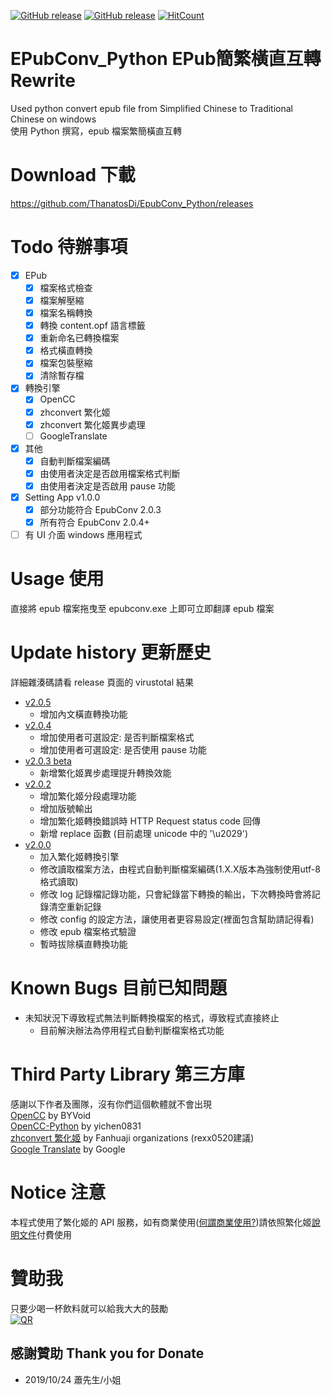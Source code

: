 [![GitHub release](https://img.shields.io/github/release/Kutinging/EpubConv_Python.svg?style=plastic)](https://github.com/Kutinging/EpubConv_Python/releases)
[![GitHub release](https://img.shields.io/github/v/release/ThanatosDi/EpubConv_Python?include_prereleases&style=plastic)](https://github.com/Kutinging/EpubConv_Python/releases)
[![HitCount](http://hits.dwyl.io/ThanatosDi/EpubConv_Python.svg)](http://hits.dwyl.io/ThanatosDi/EpubConv_Python)  

# EPubConv_Python EPub簡繁橫直互轉 Rewrite
<!--[![GitHub release](https://img.shields.io/github/release/ThanatosDi/EpubConv_Python.svg?style=plastic)](https://github.com/ThanatosDi/EpubConv_Python/releases)  -->
  
Used python convert epub file from Simplified Chinese to Traditional Chinese on windows  
使用 Python 撰寫，epub 檔案繁簡橫直互轉 
# Download 下載
https://github.com/ThanatosDi/EpubConv_Python/releases

# Todo 待辦事項
 - [x] EPub
     - [x] 檔案格式檢查
     - [x] 檔案解壓縮
     - [x] 檔案名稱轉換
     - [x] 轉換 content.opf 語言標籤
     - [x] 重新命名已轉換檔案
     - [x] 格式橫直轉換
     - [x] 檔案包裝壓縮
     - [x] 清除暫存檔
 - [x] 轉換引擎
     - [x] OpenCC
     - [x] zhconvert 繁化姬
     - [x] zhconvert 繁化姬異步處理
     - [ ] GoogleTranslate
 - [x] 其他
     - [x] 自動判斷檔案編碼
     - [x] 由使用者決定是否啟用檔案格式判斷
     - [x] 由使用者決定是否啟用 pause 功能
 - [x] Setting App v1.0.0
     - [x] 部分功能符合 EpubConv 2.0.3
     - [x] 所有符合 EpubConv 2.0.4+
 - [ ] 有 UI 介面 windows 應用程式

# Usage 使用
直接將 epub 檔案拖曳至 epubconv.exe 上即可立即翻譯 epub 檔案
# Update history 更新歷史
詳細雜湊碼請看 release 頁面的 virustotal 結果
* [v2.0.5](https://github.com/ThanatosDi/EpubConv_Python/releases/tag/v2.0.5)
  * 增加內文橫直轉換功能
* [v2.0.4](https://github.com/ThanatosDi/EpubConv_Python/releases/tag/v2.0.4)
  * 增加使用者可選設定: 是否判斷檔案格式
  * 增加使用者可選設定: 是否使用 pause 功能 
* [v2.0.3 beta](https://github.com/ThanatosDi/EpubConv_Python/releases/tag/ver2.0.3_bata)
  * 新增繁化姬異步處理提升轉換效能
* [v2.0.2](https://github.com/ThanatosDi/EpubConv_Python/releases/tag/ver2.0.2)
  * 增加繁化姬分段處理功能
  * 增加版號輸出
  * 增加繁化姬轉換錯誤時 HTTP Request status code 回傳
  * 新增 replace 函數 (目前處理 unicode 中的 '\u2029')
* [v2.0.0](https://github.com/ThanatosDi/EpubConv_Python/releases/tag/2.0.0)
  * 加入繁化姬轉換引擎
  * 修改讀取檔案方法，由程式自動判斷檔案編碼(1.X.X版本為強制使用utf-8格式讀取)
  * 修改 log 記錄檔記錄功能，只會紀錄當下轉換的輸出，下次轉換時會將記錄清空重新記錄
  * 修改 config 的設定方法，讓使用者更容易設定(裡面包含幫助請記得看)
  * 修改 epub 檔案格式驗證
  * 暫時拔除橫直轉換功能
# Known Bugs 目前已知問題
* 未知狀況下導致程式無法判斷轉換檔案的格式，導致程式直接終止
    * 目前解決辦法為停用程式自動判斷檔案格式功能

# Third Party Library 第三方庫
感謝以下作者及團隊，沒有你們這個軟體就不會出現  
[OpenCC](https://github.com/BYVoid/OpenCC) by BYVoid  
[OpenCC-Python](https://github.com/yichen0831/opencc-python) by yichen0831  
[zhconvert 繁化姬](https://zhconvert.org/) by Fanhuaji organizations (rexx0520建議)  
[Google Translate](https://cloud.google.com/translate/) by Google  

# Notice 注意
本程式使用了繁化姬的 API 服務，如有商業使用([何謂商業使用?](https://docs.zhconvert.org/commercial/#%E4%BD%95%E8%AC%82%E5%95%86%E6%A5%AD%E4%BD%BF%E7%94%A8))請依照繁化姬[說明文件](https://docs.zhconvert.org/commercial/)付費使用

# 贊助我
只要少喝一杯飲料就可以給我大大的鼓勵  
[![QR](https://payment.ecpay.com.tw/Upload/QRCode/201908/QRCode_c3efe2f9-5367-4db4-8440-b6592d9c9e0c.png)](https://p.ecpay.com.tw/7D0E7)

  ## 感謝贊助 Thank you for Donate
   * 2019/10/24 蕭先生/小姐
